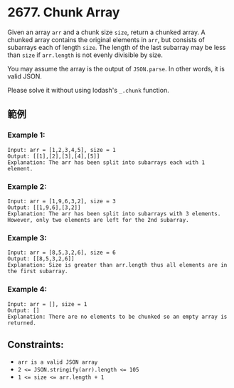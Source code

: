 # 2677. Chunk Array

Given an array `arr` and a chunk size `size`, return a chunked array. A chunked array contains the original elements in `arr`, but consists of subarrays each of length `size`. The length of the last subarray may be less than `size` if `arr.length` is not evenly divisible by size.

You may assume the array is the output of `JSON.parse`. In other words, it is valid JSON.

Please solve it without using lodash's `_.chunk` function.

## 範例

### Example 1:

```
Input: arr = [1,2,3,4,5], size = 1
Output: [[1],[2],[3],[4],[5]]
Explanation: The arr has been split into subarrays each with 1 element.
```

### Example 2:

```
Input: arr = [1,9,6,3,2], size = 3
Output: [[1,9,6],[3,2]]
Explanation: The arr has been split into subarrays with 3 elements. However, only two elements are left for the 2nd subarray.
```

### Example 3:

```
Input: arr = [8,5,3,2,6], size = 6
Output: [[8,5,3,2,6]]
Explanation: Size is greater than arr.length thus all elements are in the first subarray.
```

### Example 4:

```
Input: arr = [], size = 1
Output: []
Explanation: There are no elements to be chunked so an empty array is returned.
```

## Constraints:

- `arr is a valid JSON array`
- `2 <= JSON.stringify(arr).length <= 105`
- `1 <= size <= arr.length + 1`